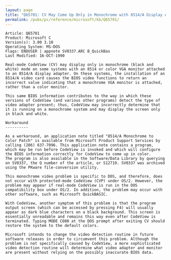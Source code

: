 ```yaml
---
layout: page
title: "Q65701: CV May Come Up Only in Monochrome with 8514/A Display Adapter"
permalink: /pubs/pc/reference/microsoft/kb/Q65701/
---
```


	Article: Q65701
	Product: Microsoft C
	Version(s): 3.00 3.10
	Operating System: MS-DOS
	Flags: ENDUSER | appnote SV0337.ARC B_QuickBas
	Last Modified: 16-OCT-1990
	
	Real-mode CodeView (CV) may display only in monochrome (black and
	white) mode on some systems with an 8514 or color VGA monitor attached
	to an 8514/A display adapter. On these systems, the installation of an
	8514/A video card causes the BIOS video functions to return an
	incorrect value indicating that a monochrome VGA monitor is attached,
	rather than a color monitor.
	
	This same BIOS information contributes to the way in which these
	versions of CodeView (and various other programs) detect the type of
	video adapter present; thus, CodeView may incorrectly determine that
	it is running on a monochrome system and may display the screen only
	in black and white.
	
	Workaround
	----------
	
	As a workaround, an application note titled "8514/A Monochrome to
	Color Patch" is available from Microsoft Product Support Services by
	calling (206) 637-7096. This application note contains a program,
	which may be run before CodeView is invoked and which will configure
	the BIOS information correctly for CodeView to come up in color.
	The program is also available in the Software/Data Library by querying
	on SV0337, the Q number of the article, or S12719. SV0337 was archived
	using the PKware file-conversion utility.
	
	This monochrome video problem is specific to DOS, and therefore, does
	not occur with protected-mode CodeView (CVP) under OS/2. However, the
	problem may appear if real-mode CodeView is run in the DOS
	compatibility box under OS/2. In addition, the problem may occur with
	other software, such as Microsoft QuickBASIC.
	
	With CodeView, another symptom of this problem is that the program
	output screen (which can be accessed by pressing F4) will usually
	appear as dark blue characters on a black background. This screen is
	essentially unreadable and remains this way even after CodeView is
	terminated. Typing MODE CO80 at the DOS prompt after exiting CV should
	restore the system to the default colors.
	
	Microsoft intends to change the video detection routine in future
	software releases in order to circumvent this problem. Although the
	problem is not specifically caused by CodeView, a more sophisticated
	video detection routine will determine what video adapter and monitor
	are present without relying on the possibly inaccurate BIOS data.
